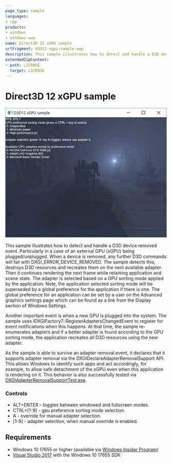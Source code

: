 ```yaml
---
page_type: sample
languages:
- cpp
products:
- windows
- windows-uwp
name: Direct3D 12 xGPU sample
urlFragment: d3d12-xgpu-sample-uwp
description: This sample illustrates how to detect and handle a D3D device removed event.
extendedZipContent:
- path: LICENSE
  target: LICENSE
---
```


# Direct3D 12 xGPU sample
![xGPU GUI](src/Screenshot.PNG)

This sample illustrates how to detect and handle a D3D device removed event. Particularly in a case of an external GPU (xGPU) being plugged/unplugged. When a device is removed, any further D3D commands will fail with DXGI_ERROR_DEVICE_REMOVED. The sample detects this, destroys D3D resources and recreates them on the next available adapter. Then it continues rendering the next frame while retaining application and scene state. The adapter is selected based on a GPU sorting mode applied by the application. Note, the application selected sorting mode will be superseded by a global preference for the application if there is one. The global preference for an application can be set by a user on the Advanced graphics settings page which can be found as a link from the Display section of Windows Settings.

Another important event is when a new GPU is plugged into the system. The sample uses IDXGIFactory7::RegisterAdaptersChangedEvent to register for event notifications when this happens. At that time, the sample re-enumerates adapters and if a better adapter is found according to the GPU sorting mode, the application recreates all D3D resources using the new adapter.

As the sample is able to survive an adapter removal event, it declares that it supports adapter removal via the DXGIDeclareAdapterRemovalSupport API. This allows Windows to identify such apps and act accordingly, for example, to allow safe detachment of the xGPU even when this application is rendering on it. This behavior is also successfully tested via [DXGIAdapterRemovalSupportTest.exe](https://github.com/microsoft/DirectX-Graphics-Samples/tree/master/Tools/DXGIAdapterRemovalSupportTest).

### Controls
* ALT+ENTER - toggles between windowed and fullscreen modes.
* CTRL+[1-9] - gpu preference sorting mode selection.
* A - override for manual adapter selection.
* [1-9] - adapter selection, when manual override is enabled.

## Requirements
* Windows 10 17655 or higher (available via [Windows Insider Program](https://insider.windows.com/))
* [Visual Studio 2017](https://www.visualstudio.com/) with the Windows 10 17655 SDK